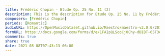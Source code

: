 ```yaml
---
title: Frédéric Chopin - Etude Op. 25 No. 11 (2)
description: This is the description for Etude Op. 25 No. 11 by Frédéric Chopin
composers: [Frédéric Chopin]
periods: [Romantic]
audioURL: https://OpenMusicDataset.github.io/Maestro/maestro-v3.0.0/2015/MIDI-Unprocessed_R1_D2-13-20_mid--AUDIO-from_mp3_18_R1_2015_wav--2.midi
formURL: https://docs.google.com/forms/d/e/1FAIpQLScoCj0Chy-dDIBT-65T3eYmxtAo0FecjvIbvGi8PgbE109XjA/viewform
comments: true
share: true
date: 2021-08-08T07:43:13-06:00
---
```

